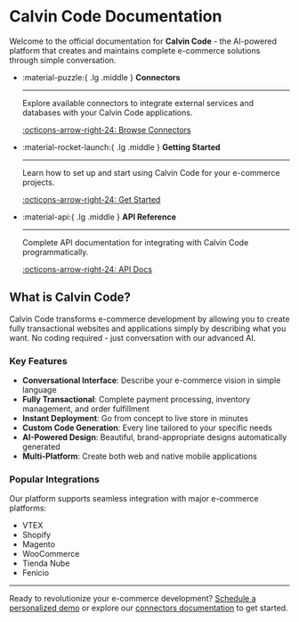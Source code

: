 # Calvin Code Documentation

Welcome to the official documentation for **Calvin Code** - the AI-powered platform that creates and maintains complete e-commerce solutions through simple conversation.

<div class="grid cards" markdown>

-   :material-puzzle:{ .lg .middle } **Connectors**

    ---

    Explore available connectors to integrate external services and databases with your Calvin Code applications.

    [:octicons-arrow-right-24: Browse Connectors](connectors/index.md)

-   :material-rocket-launch:{ .lg .middle } **Getting Started**

    ---

    Learn how to set up and start using Calvin Code for your e-commerce projects.

    [:octicons-arrow-right-24: Get Started](getting-started/installation.md)

-   :material-api:{ .lg .middle } **API Reference**

    ---

    Complete API documentation for integrating with Calvin Code programmatically.

    [:octicons-arrow-right-24: API Docs](api/index.md)

</div>

## What is Calvin Code?

Calvin Code transforms e-commerce development by allowing you to create fully transactional websites and applications simply by describing what you want. No coding required - just conversation with our advanced AI.

### Key Features

- **Conversational Interface**: Describe your e-commerce vision in simple language
- **Fully Transactional**: Complete payment processing, inventory management, and order fulfillment
- **Instant Deployment**: Go from concept to live store in minutes
- **Custom Code Generation**: Every line tailored to your specific needs
- **AI-Powered Design**: Beautiful, brand-appropriate designs automatically generated
- **Multi-Platform**: Create both web and native mobile applications

### Popular Integrations

Our platform supports seamless integration with major e-commerce platforms:

- VTEX
- Shopify  
- Magento
- WooCommerce
- Tienda Nube
- Fenicio

---

Ready to revolutionize your e-commerce development? [Schedule a personalized demo](https://www.gopersonal.com/es/contact) or explore our [connectors documentation](connectors/index.md) to get started.